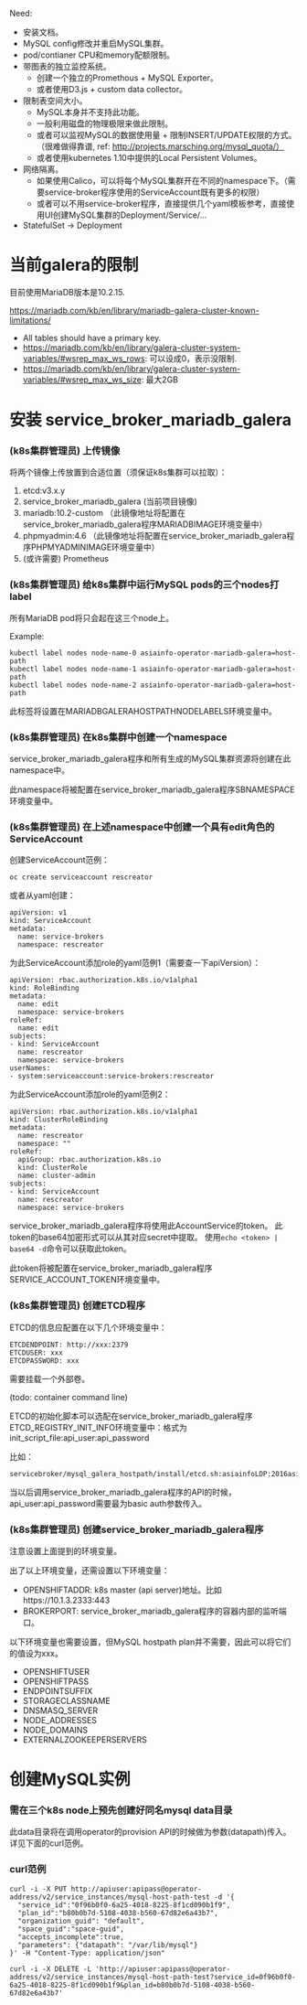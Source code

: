 

Need:
* 安装文档。
* MySQL config修改并重启MySQL集群。
* pod/contianer CPU和memory配额限制。
* 带图表的独立监控系统。
  * 创建一个独立的Promethous + MySQL Exporter。
  * 或者使用D3.js + custom data collector。
* 限制表空间大小。
  * MySQL本身并不支持此功能。
  * 一般利用磁盘的物理极限来做此限制。
  * 或者可以监视MySQL的数据使用量 + 限制INSERT/UPDATE权限的方式。（很难做得靠谱, ref: http://projects.marsching.org/mysql_quota/）
  * 或者使用kubernetes 1.10中提供的Local Persistent Volumes。
* 网络隔离。
  * 如果使用Calico，可以将每个MySQL集群开在不同的namespace下。（需要service-broker程序使用的ServiceAccount既有更多的权限）
  * 或者可以不用service-broker程序，直接提供几个yaml模板参考，直接使用UI创建MySQL集群的Deployment/Service/...
* StatefulSet -> Deployment


# 当前galera的限制

目前使用MariaDB版本是10.2.15.

https://mariadb.com/kb/en/library/mariadb-galera-cluster-known-limitations/
* All tables should have a primary key.
* https://mariadb.com/kb/en/library/galera-cluster-system-variables/#wsrep_max_ws_rows: 可以设成0，表示没限制.
* https://mariadb.com/kb/en/library/galera-cluster-system-variables/#wsrep_max_ws_size: 最大2GB

# 安装 service_broker_mariadb_galera

### (k8s集群管理员) 上传镜像

将两个镜像上传放置到合适位置（须保证k8s集群可以拉取）：
1. etcd:v3.x.y
1. service_broker_mariadb_galera (当前项目镜像)
1. mariadb:10.2-custom （此镜像地址将配置在service_broker_mariadb_galera程序MARIADBIMAGE环境变量中）
1. phpmyadmin:4.6 （此镜像地址将配置在service_broker_mariadb_galera程序PHPMYADMINIMAGE环境变量中）
1. (或许需要) Prometheus 

### (k8s集群管理员) 给k8s集群中运行MySQL pods的三个nodes打label

所有MariaDB pod将只会起在这三个node上。

Example:
```
kubectl label nodes node-name-0 asiainfo-operator-mariadb-galera=host-path
kubectl label nodes node-name-1 asiainfo-operator-mariadb-galera=host-path
kubectl label nodes node-name-2 asiainfo-operator-mariadb-galera=host-path
```

此标签将设置在MARIADBGALERAHOSTPATHNODELABELS环境变量中。

### (k8s集群管理员) 在k8s集群中创建一个namespace

service_broker_mariadb_galera程序和所有生成的MySQL集群资源将创建在此namespace中。

此namespace将被配置在service_broker_mariadb_galera程序SBNAMESPACE环境变量中。

### (k8s集群管理员) 在上述namespace中创建一个具有edit角色的ServiceAccount

创建ServiceAccount范例：
```
oc create serviceaccount rescreator
```

或者从yaml创建：
```
apiVersion: v1
kind: ServiceAccount
metadata:
  name: service-brokers
  namespace: rescreator
```

为此ServiceAccount添加role的yaml范例1（需要查一下apiVersion）：
```
apiVersion: rbac.authorization.k8s.io/v1alpha1
kind: RoleBinding
metadata:
  name: edit
  namespace: service-brokers
roleRef:
  name: edit
subjects:
- kind: ServiceAccount
  name: rescreator
  namespace: service-brokers
userNames:
- system:serviceaccount:service-brokers:rescreator
```

为此ServiceAccount添加role的yaml范例2：
```
apiVersion: rbac.authorization.k8s.io/v1alpha1
kind: ClusterRoleBinding
metadata:
  name: rescreator
  namespace: ""
roleRef:
  apiGroup: rbac.authorization.k8s.io
  kind: ClusterRole
  name: cluster-admin
subjects:
- kind: ServiceAccount
  name: rescreator
  namespace: service-brokers
```

service_broker_mariadb_galera程序将使用此AccountService的token。
此token的base64加密形式可以从其对应secret中提取。
使用`echo <token> | base64 -d`命令可以获取此token。

此token将被配置在service_broker_mariadb_galera程序SERVICE_ACCOUNT_TOKEN环境变量中。

### (k8s集群管理员) 创建ETCD程序

ETCD的信息应配置在以下几个环境变量中：
```
ETCDENDPOINT: http://xxx:2379
ETCDUSER: xxx
ETCDPASSWORD: xxx
```

需要挂载一个外部卷。

(todo: container command line)

ETCD的初始化脚本可以选配在service_broker_mariadb_galera程序ETCD_REGISTRY_INIT_INFO环境变量中：格式为init_script_file:api_user:api_password

比如：
```
servicebroker/mysql_galera_hostpath/install/etcd.sh:asiainfoLDP:2016asia
```

当以后调用service_broker_mariadb_galera程序的API的时候，api_user:api_password需要最为basic auth参数传入。

### (k8s集群管理员) 创建service_broker_mariadb_galera程序

注意设置上面提到的环境变量。

出了以上环境变量，还需设置以下环境变量：
* OPENSHIFTADDR: k8s master (api server)地址。比如https://10.1.3.2333:443
* BROKERPORT: service_broker_mariadb_galera程序的容器内部的监听端口。

以下环境变量也需要设置，但MySQL hostpath plan并不需要，因此可以将它们的值设为xxx。
* OPENSHIFTUSER
* OPENSHIFTPASS
* ENDPOINTSUFFIX
* STORAGECLASSNAME
* DNSMASQ_SERVER
* NODE_ADDRESSES
* NODE_DOMAINS
* EXTERNALZOOKEEPERSERVERS

# 创建MySQL实例

### 需在三个k8s node上预先创建好同名mysql data目录

此data目录将在调用operator的provision API的时候做为参数(datapath)传入。
详见下面的curl范例。

### curl范例

```
curl -i -X PUT http://apiuser:apipass@operator-address/v2/service_instances/mysql-host-path-test -d '{
  "service_id":"0f96b0f0-6a25-4018-8225-8f1cd090b1f9",
  "plan_id":"b80b0b7d-5108-4038-b560-67d82e6a43b7",
  "organization_guid": "default",
  "space_guid":"space-guid",
  "accepts_incomplete":true,
  "parameters": {"datapath": "/var/lib/mysql"}
}' -H "Content-Type: application/json"

curl -i -X DELETE -L 'http://apiuser:apipass@operator-address/v2/service_instances/mysql-host-path-test?service_id=0f96b0f0-6a25-4018-8225-8f1cd090b1f9&plan_id=b80b0b7d-5108-4038-b560-67d82e6a43b7'
```












